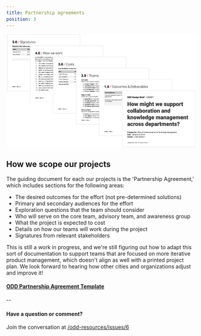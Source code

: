```yaml
---
title: Partnership agreements
position: 3
---
```


![partnership-agreement-set.jpg](/assets/img/projects/becoming-odd/partnership-agreement-set.jpg)


## How we scope our projects

The guiding document for each our projects is the 'Partnership Agreement,' which includes sections for the following areas:

- The desired outcomes for the effort (not pre-determined solutions)
- Primary and secondary audiences for the effort
- Exploration questions that the team should consider
- Who will serve on the core team, advisory team, and awareness group
- What the project is expected to cost
- Details on how our teams will work during the project
- Signatures from relevant stakeholders

This is still a work in progress, and we're still figuring out how to adapt this sort of documentation to support teams that are focused on more iterative product management, which doesn't align as well with a printed project plan. We look forward to hearing how other cities and organizations adjust and improve it!

#### [ODD Partnership Agreement Template](https://docs.google.com/document/d/1ebTAD1YurbynF2cI8tbYarX7IhPUB-wmZiTPPyG5QUA/edit)

--

#### Have a question or comment?
Join the conversation at [/odd-resources/issues/6](https://github.com/cityofaustin/odd-resources/issues/6)

